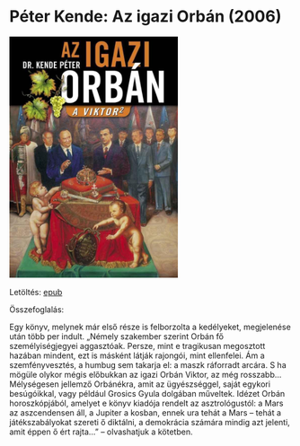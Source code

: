 # <a name="id_1646">Péter Kende: Az igazi Orbán (2006)</a>
<img src="https://github.com/BercziSandor/calibre_lib/raw/main/Peter%20Kende/Az%20igazi%20Orban%20%281646%29/cover.jpg" alt="cover" width="300"/>

Letöltés: [epub](https://github.com/BercziSandor/calibre_lib/raw/main/Peter%20Kende/Az%20igazi%20Orban%20%281646%29/Az%20igazi%20Orban%20-%20Peter%20Kende.epub)

Összefoglalás:
<div>
<p>Egy könyv, melynek már első része is felborzolta a kedélyeket, megjelenése után több per indult. „Némely szakember szerint Orbán fő személyiségjegyei aggasztóak. Persze, mint e tragikusan megosztott hazában mindent, ezt is másként látják rajongói, mint ellenfelei. Ám a szemfényvesztés, a humbug sem takarja el: a maszk ráforradt arcára. S ha mögüle olykor mégis előbukkan az igazi Orbán Viktor, az még rosszabb… Mélységesen jellemző Orbánékra, amit az ügyészséggel, saját egykori besúgóikkal, vagy például Grosics Gyula dolgában műveltek. Idézet Orbán horoszkópjából, amelyet e könyv kiadója rendelt az asztrológustól: a Mars az aszcendensen áll, a Jupiter a kosban, ennek ura tehát a Mars – tehát a játékszabályokat szereti ő diktálni, a demokrácia számára mindig azt jelenti, amit éppen ő ért rajta…” – olvashatjuk a kötetben.</p></div>

